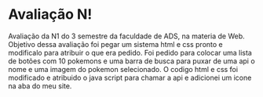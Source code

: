 # Avaliação N!
Avaliação da N1 do 3 semestre da faculdade de ADS, na materia de Web. Objetivo dessa avaliação foi pegar um sistema html e css pronto e modificalo para atribuir o que era pedido. Foi pedido para colocar uma lista de botões com 10 pokemons e uma barra de busca para puxar de uma api o nome e uma imagem do pokemon selecionado. O codigo html e css foi modificado e atribuido o java script para chamar a api e adicionei um icone na aba do meu site.

